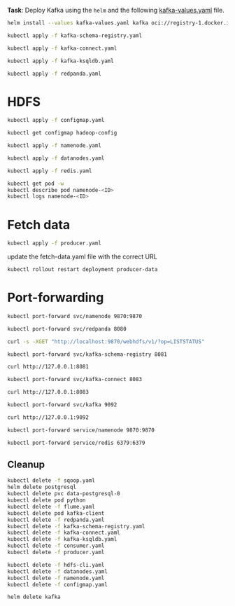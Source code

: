 **Task**: Deploy Kafka using the `helm` and the following [kafka-values.yaml](kafka-values.yaml) file.

```bash
helm install --values kafka-values.yaml kafka oci://registry-1.docker.io/bitnamicharts/kafka --version 30.0.4
```

```bash
kubectl apply -f kafka-schema-registry.yaml
```

```bash
kubectl apply -f kafka-connect.yaml
```

```bash
kubectl apply -f kafka-ksqldb.yaml
```

```bash
kubectl apply -f redpanda.yaml
```


# HDFS


````bash
kubectl apply -f configmap.yaml
````

````bash
kubectl get configmap hadoop-config
````

````bash
kubectl apply -f namenode.yaml
````


````bash
kubectl apply -f datanodes.yaml
````

```bash
kubectl apply -f redis.yaml
```

```bash
kubectl get pod -w
kubectl describe pod namenode-<ID>
kubectl logs namenode-<ID>
```

# Fetch data
```bash
kubectl apply -f producer.yaml
```
update the fetch-data.yaml file with the correct URL
```bash
kubectl rollout restart deployment producer-data
```
# Port-forwarding
```bash
kubectl port-forward svc/namenode 9870:9870
```

```bash
kubectl port-forward svc/redpanda 8080
```

```bash
curl -s -XGET "http://localhost:9870/webhdfs/v1/?op=LISTSTATUS"
```

```bash
kubectl port-forward svc/kafka-schema-registry 8081
```
```bash
curl http://127.0.0.1:8081
```
```bash
kubectl port-forward svc/kafka-connect 8083
```
```bash
curl http://127.0.0.1:8083
```
```bash
kubectl port-forward svc/kafka 9092
```
```bash
curl http://127.0.0.1:9092
```
```bash
kubectl port-forward service/namenode 9870:9870
```

```bash
kubectl port-forward service/redis 6379:6379
```

## Cleanup


```bash
kubectl delete -f sqoop.yaml
helm delete postgresql
kubectl delete pvc data-postgresql-0
kubectl delete pod python
kubectl delete -f flume.yaml
kubectl delete pod kafka-client
kubectl delete -f redpanda.yaml
kubectl delete -f kafka-schema-registry.yaml
kubectl delete -f kafka-connect.yaml
kubectl delete -f kafka-ksqldb.yaml
kubectl delete -f consumer.yaml
kubectl delete -f producer.yaml

kubectl delete -f hdfs-cli.yaml
kubectl delete -f datanodes.yaml
kubectl delete -f namenode.yaml
kubectl delete -f configmap.yaml
```
```bash
helm delete kafka
```
